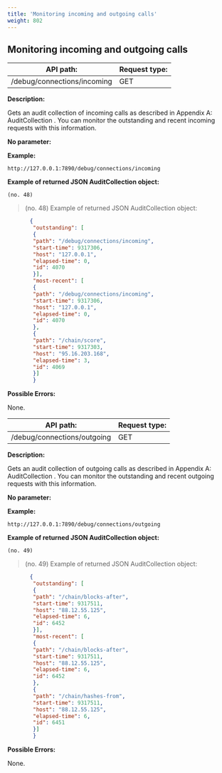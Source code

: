 ```yaml
---
title: 'Monitoring incoming and outgoing calls'
weight: 802
---
```


 
## Monitoring incoming and outgoing calls 
| API path: | Request type:  |
|------|------|
| /debug/connections/incoming | GET|

 
**Description:**
 
Gets an audit collection of incoming calls as described in Appendix A: AuditCollection . You can monitor the outstanding and recent incoming requests with this information. 

 
**No parameter:**
 
**Example:**
 
`http://127.0.0.1:7890/debug/connections/incoming`
 
**Example of returned JSON AuditCollection object:**

`(no. 48) `

>    (no. 48) Example of returned JSON AuditCollection object:

 
```json
       {
        "outstanding": [
        {
        "path": "/debug/connections/incoming",
        "start-time": 9317306,
        "host": "127.0.0.1",
        "elapsed-time": 0,
        "id": 4070
        }],
        "most-recent": [
        {
        "path": "/debug/connections/incoming",
        "start-time": 9317306,
        "host": "127.0.0.1",
        "elapsed-time": 0,
        "id": 4070
        },
        {
        "path": "/chain/score",
        "start-time": 9317303,
        "host": "95.16.203.168",
        "elapsed-time": 3,
        "id": 4069
        }]
        }
``` 
**Possible Errors:**
 
None.

 
| API path: | Request type:  |
|------|------|
| /debug/connections/outgoing | GET|

 
**Description:**
 
Gets an audit collection of outgoing calls as described in Appendix A: AuditCollection . You can monitor the outstanding and recent outgoing requests with this information. 

 
**No parameter:**
 
**Example:**
 
`http://127.0.0.1:7890/debug/connections/outgoing`
 
**Example of returned JSON AuditCollection object:**

`(no. 49) `

>    (no. 49) Example of returned JSON AuditCollection object:

 
```json
       {
        "outstanding": [
        {
        "path": "/chain/blocks-after",
        "start-time": 9317511,
        "host": "88.12.55.125",
        "elapsed-time": 6,
        "id": 6452
        }],
        "most-recent": [
        {
        "path": "/chain/blocks-after",
        "start-time": 9317511,
        "host": "88.12.55.125",
        "elapsed-time": 6,
        "id": 6452
        },
        {
        "path": "/chain/hashes-from",
        "start-time": 9317511,
        "host": "88.12.55.125",
        "elapsed-time": 6,
        "id": 6451
        }]
        }
``` 
**Possible Errors:**
 
None.

 
